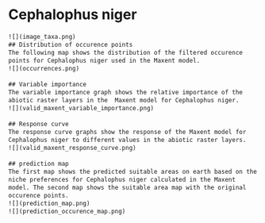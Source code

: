 # Cephalophus niger 
    ![](image_taxa.png) 
    ## Distribution of occurence points 
    The following map shows the distribution of the filtered occurence points for Cephalophus niger used in the Maxent model. 
    ![](occurrences.png)
    
    ## Variable importance 
    The variable importance graph shows the relative importance of the abiotic raster layers in the  Maxent model for Cephalophus niger. 
    ![](valid_maxent_variable_importance.png)
    
    ## Response curve 
    The response curve graphs show the response of the Maxent model for Cephalophus niger to different values in the abiotic raster layers. 
    ![](valid_maxent_response_curve.png)
    
    ## prediction map 
    The first map shows the predicted suitable areas on earth based on the niche preferences for Cephalophus niger calculated in the Maxent model. The second map shows the suitable area map with the original occurence points. 
    ![](prediction_map.png)
    ![](prediction_occurence_map.png)
    
